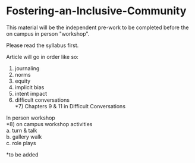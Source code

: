 # Fostering-an-Inclusive-Community

This material will be the independent pre-work to be completed before the on campus in person "workshop".

Please read the syllabus first.

Article will go in order like so:
1) journaling
2) norms
3) equity
4) implicit bias
5) intent impact
6) difficult conversations  
*7) Chapters 9 & 11 in Difficult Conversations

In person workshop  
*8) on campus workshop activities  
  a. turn & talk  
  b. gallery walk  
  c. role plays  


*to be added
